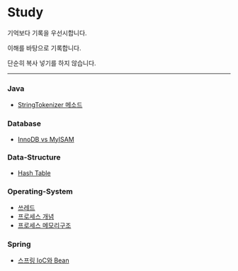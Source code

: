 # Study
기억보다 기록을 우선시합니다.

이해를 바탕으로 기록합니다.

단순히 복사 넣기를 하지 않습니다.
* * *
### Java
- [StringTokenizer 메소드](https://github.com/kimich1218/TIL/blob/main/java/StringTokenier%20메소드.md)

### Database
- [InnoDB vs MyISAM](https://github.com/kimich1218/Study/blob/main/database/InnoDB%2C%20MyISAM%20차이점.md)

### Data-Structure
- [Hash Table](https://github.com/kimich1218/Study/blob/main/dataStructure/hashTable.md)

### Operating-System
- [쓰레드](https://github.com/kimich1218/Study/blob/main/operating-system/쓰레드.md)
- [프로세스 개념](https://github.com/kimich1218/Study/blob/main/operating-system/프로세스-개념.md)
- [프로세스 메모리구조](https://github.com/kimich1218/Study/blob/main/operating-system/프로세스-메모리구조.md)

### Spring
- [스프링 IoC와 Bean](https://github.com/kimich1218/Study/blob/main/spring/스프링-IoC-와-Bean.md)
